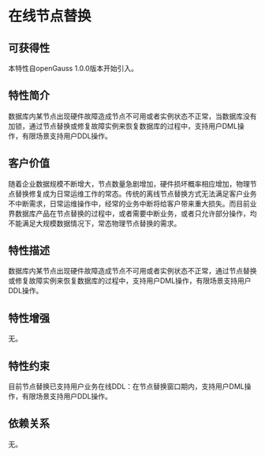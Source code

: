 # 在线节点替换<a name="ZH-CN_TOPIC_0000001088278196"></a>

## 可获得性<a name="section15406143204715"></a>

本特性自openGauss 1.0.0版本开始引入。

## 特性简介<a name="section740615433477"></a>

数据库内某节点出现硬件故障造成节点不可用或者实例状态不正常，当数据库没有加锁，通过节点替换或修复故障实例来恢复数据库的过程中，支持用户DML操作，有限场景支持用户DDL操作。

## 客户价值<a name="section13406743164715"></a>

随着企业数据规模不断增大，节点数量急剧增加，硬件损坏概率相应增加，物理节点替换修复成为日常运维工作的常态。传统的离线节点替换方式无法满足客户业务不中断需求，日常运维操作中，经常的业务中断将给客户带来重大损失。而目前业界数据库产品在节点替换的过程中，或者需要中断业务，或者只允许部分操作，均不能满足大规模数据情况下，常态物理节点替换的需求。

## 特性描述<a name="section16406154310471"></a>

数据库内某节点出现硬件故障造成节点不可用或者实例状态不正常，通过节点替换或修复故障实例来恢复数据库的过程中，支持用户DML操作，有限场景支持用户DDL操作。

## 特性增强<a name="section15227174218371"></a>

无。

## 特性约束<a name="section06531946143616"></a>

目前节点替换已支持用户业务在线DDL：在节点替换窗口期内，支持用户DML操作，有限场景支持用户DDL操作。

## 依赖关系<a name="section8406643144716"></a>

无。

